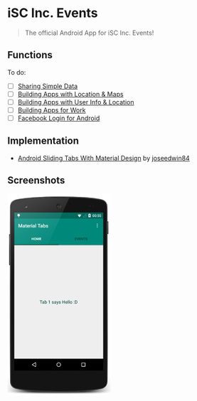 # iSC Inc. Events

> The official Android App for iSC Inc. Events!

## Functions

To do:
* [ ] [Sharing Simple Data](https://developer.android.com/training/sharing/index.html)
* [ ] [Building Apps with Location & Maps](https://developer.android.com/training/building-location.html)
* [ ] [Building Apps with User Info & Location](https://developer.android.com/training/building-userinfo.html)
* [ ] [Building Apps for Work](https://developer.android.com/training/enterprise/index.html)
* [ ] [Facebook Login for Android](https://developers.facebook.com/docs/facebook-login/android)

## Implementation

* [Android Sliding Tabs With Material Design](https://github.com/joseedwin84/Android-Sliding-Tabs-With-Material-Design) by [joseedwin84](https://github.com/joseedwin84)

## Screenshots
![iSC Inc. Events Android App (alpha version)](/tabpic.png?raw=true "iSC Inc. Events Android App (alpha version)")
